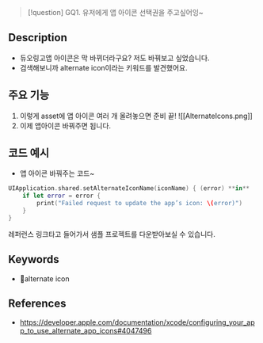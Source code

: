 >[!question]
>GQ1. 유저에게 앱 아이콘 선택권을 주고싶어잉~

## Description
- 듀오링고앱 아이콘은 막 바뀌더라구요? 저도 바꿔보고 싶었습니다.
- 검색해보니까 alternate icon이라는 키워드를 발견했어요.
## 주요 기능
1. 이렇게 asset에 앱 아이콘 여러 개 올려놓으면 준비 끝!
![[AlternateIcons.png]]
2. 이제 앱아이콘 바꿔주면 됩니다.
## 코드 예시
+ 앱 아이콘 바꿔주는 코드~
```swift
UIApplication.shared.setAlternateIconName(iconName) { (error) **in**
	if let error = error {
		print("Failed request to update the app’s icon: \(error)")
	}
}
```
레퍼런스 링크타고 들어가서 샘플 프로젝트를 다운받아보실 수 있습니다.

## Keywords
+ alternate icon

## References
- https://developer.apple.com/documentation/xcode/configuring_your_app_to_use_alternate_app_icons#4047496